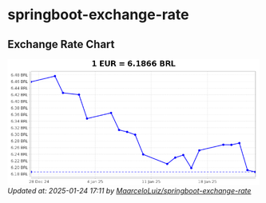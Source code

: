 # springboot-exchange-rate

<!-- EXCHANGE-RATE-START -->
## Exchange Rate Chart

![Exchange Rate Chart](charts/chart.png)*Updated at: 2025-01-24 17:11 by [MaarceloLuiz/springboot-exchange-rate](https://github.com/MaarceloLuiz/springboot-exchange-rate)*


<!-- EXCHANGE-RATE-END -->